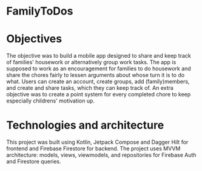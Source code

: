 # FamilyToDos

# Objectives
The objective was to build a mobile app designed to share and keep track of families' housework or alternatively group work tasks.
The app is supposed to work as an encouragement for families to do housework and share the chores fairly to lessen arguments about whose turn it is to do what.
Users can create an account, create groups, add (family)members, and create and share tasks, which they can keep track of.
An extra objective was to create a point system for every completed chore to keep especially childrens' motivation up.

# Technologies and  architecture
This project was built using Kotlin, Jetpack Compose and Dagger Hilt for frontend and Firebase Firestore for backend.
The project uses MVVM architecture: models, views, viewmodels, and repositories for Firebase Auth and Firestore queries.


